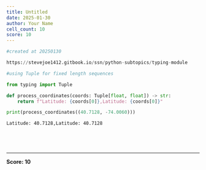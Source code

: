 ```yaml
---
title: Untitled
date: 2025-01-30
author: Your Name
cell_count: 10
score: 10
---
```


```python
#created at 20250130
```


```python
https://stevejoe1412.gitbook.io/ssn/python-subtopics/typing-module
```


```python
#using Tuple for fixed length sequences
```


```python
from typing import Tuple
```


```python
def process_coordinates(coords: Tuple[float, float]) -> str:
    return f"Latitude: {coords[0]},Latitude: {coords[0]}"
```


```python
print(process_coordinates((40.7128, -74.0060)))
```

    Latitude: 40.7128,Latitude: 40.7128



```python

```


```python

```


```python

```


```python

```


---
**Score: 10**